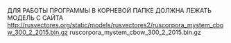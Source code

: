 ДЛЯ РАБОТЫ ПРОГРАММЫ В КОРНЕВОЙ ПАПКЕ ДОЛЖНА ЛЕЖАТЬ МОДЕЛЬ С САЙТА
http://rusvectores.org/static/models/rusvectores2/ruscorpora_mystem_cbow_300_2_2015.bin.gz
ruscorpora_mystem_cbow_300_2_2015.bin.gz
